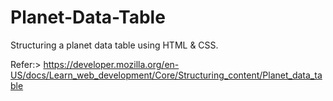 # Planet-Data-Table
Structuring a planet data table using HTML & CSS.  

Refer:> https://developer.mozilla.org/en-US/docs/Learn_web_development/Core/Structuring_content/Planet_data_table
